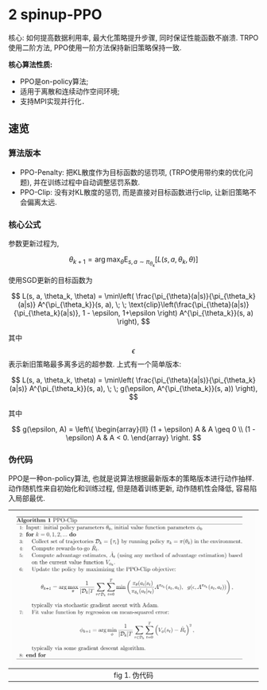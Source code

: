 # 2 spinup-PPO

核心: 如何提高数据利用率, 最大化策略提升步骤, 同时保证性能函数不崩溃. TRPO使用二阶方法, PPO使用一阶方法保持新旧策略保持一致.

**核心算法性质:**

* PPO是on-policy算法; 
* 适用于离散和连续动作空间环境; 
* 支持MPI实现并行化．

## 速览

### 算法版本

* PPO-Penalty: 把KL散度作为目标函数的惩罚项, (TRPO使用带约束的优化问题), 并在训练过程中自动调整惩罚系数.
* PPO-Clip: 没有对KL散度的惩罚, 而是直接对目标函数进行clip, 让新旧策略不会偏离太远.

### 核心公式

参数更新过程为, 

$$
\theta_{k+1} = \arg \max_{\theta} \mathrm{E}_{s, a \sim \pi_{\theta_k}} \left[ L(s, a, \theta_k, \theta)\right]
$$

使用SGD更新的目标函数为

$$
L(s, a, \theta_k, \theta) = \min\left(
\frac{\pi_{\theta}(a|s)}{\pi_{\theta_k}(a|s)}  A^{\pi_{\theta_k}}(s, a), \; \; 
\text{clip}\left(\frac{\pi_{\theta}(a|s)}{\pi_{\theta_k}(a|s)}, 1 - \epsilon, 1+\epsilon \right) A^{\pi_{\theta_k}}(s, a)
\right), 
$$

其中$$\epsilon$$表示新旧策略最多离多远的超参数. 上式有一个简单版本:

$$
L(s, a, \theta_k, \theta) = \min\left(
\frac{\pi_{\theta}(a|s)}{\pi_{\theta_k}(a|s)}  A^{\pi_{\theta_k}}(s, a), \; \; 
g(\epsilon, A^{\pi_{\theta_k}}(s, a))
\right), 
$$

其中

$$
g(\epsilon, A) = \left\{
\begin{array}{ll}
(1 + \epsilon) A & A \geq 0 \\
(1 - \epsilon) A & A < 0.
\end{array}
\right.
$$

### 伪代码

PPO是一种on-policy算法, 也就是说算法根据最新版本的策略版本进行动作抽样. 动作随机性来自初始化和训练过程, 但是随着训练更新, 动作随机性会降低, 容易陷入局部最优.

|<img src="img/2021_01_25_15_22_53.png">|
|:-:|
|fig 1. 伪代码 |
